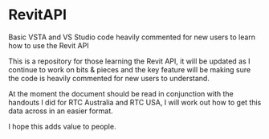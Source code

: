 RevitAPI
========

Basic VSTA and VS Studio code heavily commented for new users to learn how to use the Revit API


This is a repository for those learning the Revit API, it will be updated as I continue to work on bits & pieces and the key feature will be making sure the code is heavily commented for new users to understand.

At the moment the document should be read in conjunction with the handouts I did for RTC Australia and RTC USA, I will work out how to get this data across in an easier format.

I hope this adds value to people.
